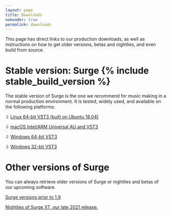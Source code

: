 ```yaml
---
layout: page
title: Downloads
noheader: true
permalink: downloads
---
```


This page has direct links to our production downloads, as well as instructions on how to get older
versions, betas and nightlies, and even build from source.

# Stable version: Surge {% include stable_build_version %} 

The stable version of Surge is the one we recommend for music making in a normal production environment.
It is tested, widely used, and available on the following platforms:

<p>&#8681; <a href="{% include stable_linux_x64_url %}">Linux 64-bit VST3 (built on Ubuntu 18.04)</a></p>
<p>&#8681; <a href="{% include stable_macos_url %}">macOS Intel/ARM Universal AU and VST3</a></p>
<p>&#8681; <a href="{% include stable_win_x64_url %}">Windows 64-bit VST3</a></p>
<p>&#8681; <a href="{% include stable_win_x86_url %}">Windows 32-bit VST3</a></p>

# Other versions of Surge

You can always retrieve older versions of Surge or nightlies and betas of our upcoming software. 

  <p><a href="https://github.com/surge-synthesizer/releases/tags">Surge versions prior to 1.9</a></p>
  <p><a href="/nightly_XT">Nightlies of Surge XT, our late 2021 release.</a></p>